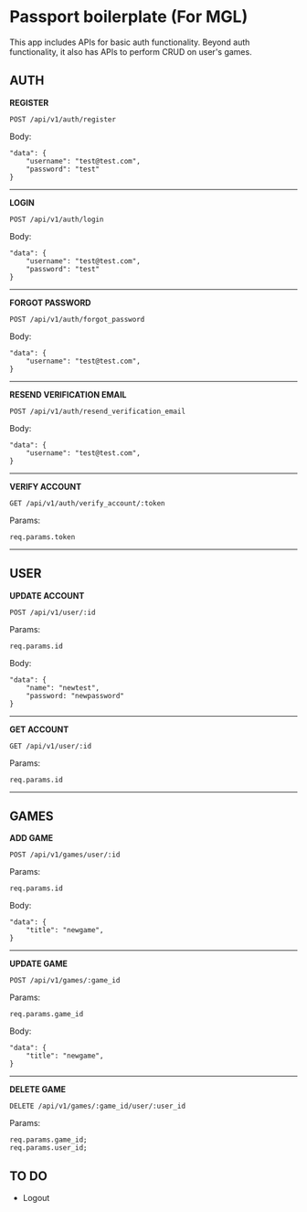 # Passport boilerplate (For MGL)
This app includes APIs for basic auth functionality. Beyond auth functionality, it also has APIs to perform CRUD on user's games.



## AUTH

**REGISTER**
```
POST /api/v1/auth/register
```

Body:
```
"data": {
    "username": "test@test.com",
    "password": "test"
}
```

---

**LOGIN**
```
POST /api/v1/auth/login
```

Body:
```
"data": {
    "username": "test@test.com",
    "password": "test"
}
```

---

**FORGOT PASSWORD**
```
POST /api/v1/auth/forgot_password
```

Body:
```
"data": {
    "username": "test@test.com",
}
```

---

**RESEND VERIFICATION EMAIL**
```
POST /api/v1/auth/resend_verification_email
```

Body:
```
"data": {
    "username": "test@test.com",
}
```

---

**VERIFY ACCOUNT**
```
GET /api/v1/auth/verify_account/:token
```

Params:
```
req.params.token
```

---

## USER

**UPDATE ACCOUNT**
```
POST /api/v1/user/:id
```

Params:
```
req.params.id
```

Body:
```
"data": {
    "name": "newtest",
    "password: "newpassword"
}
```

---

**GET ACCOUNT**
```
GET /api/v1/user/:id
```

Params:
```
req.params.id
```

---

## GAMES

**ADD GAME**
```
POST /api/v1/games/user/:id
```

Params:
```
req.params.id
```

Body:
```
"data": {
    "title": "newgame",
}
```

---

**UPDATE GAME**
```
POST /api/v1/games/:game_id
```

Params:
```
req.params.game_id
```

Body:
```
"data": {
    "title": "newgame",
}
```

---

**DELETE GAME**
```
DELETE /api/v1/games/:game_id/user/:user_id
```

Params:
```
req.params.game_id;
req.params.user_id;
```

## TO DO
* Logout